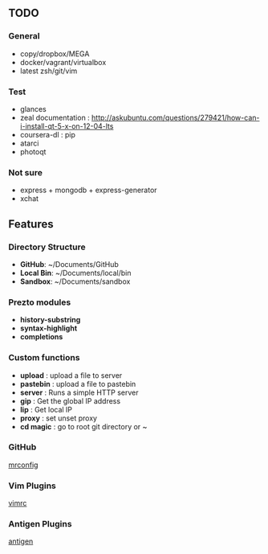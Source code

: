 TODO
-----

### General
- copy/dropbox/MEGA
- docker/vagrant/virtualbox
- latest zsh/git/vim

### Test
- glances
- zeal documentation : http://askubuntu.com/questions/279421/how-can-i-install-qt-5-x-on-12-04-lts
- coursera-dl : pip
- atarci
- photoqt

### Not sure
- express + mongodb + express-generator
- xchat

Features
---------

### Directory Structure
- **GitHub**: ~/Documents/GitHub
- **Local Bin**: ~/Documents/local/bin
- **Sandbox**: ~/Documents/sandbox

### Prezto modules
- **history-substring**
- **syntax-highlight**
- **completions**

### Custom functions
- **upload** : upload a file to server
- **pastebin** : upload a file to pastebin
- **server** : Runs a simple HTTP server
- **gip** : Get the global IP address
- **lip** : Get local IP
- **proxy** : set unset proxy
- **cd magic** : go to root git directory or ~

### GitHub
[mrconfig]( ./config/git/mrconfig)

### Vim Plugins
[vimrc](https://github.com/srijanshetty/vim-plug/blob/master/vimrc)

### Antigen Plugins
[antigen](./config/zsh/bundles)

